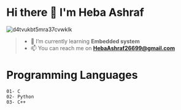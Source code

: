 # Hi there 👋 I'm Heba Ashraf  
  
  ![d4tvukbt5mra37cvwklk](https://user-images.githubusercontent.com/115734048/213179932-4492bea5-2a1c-445b-8e89-b9abd5807408.gif)


>- 🌱 I’m currently learning **Embedded system**
>- 📫 You can reach me on **HebaAshraf26699@gmail.com**

# Programming Languages 
```
01- C
02- Python
03- C++
```
